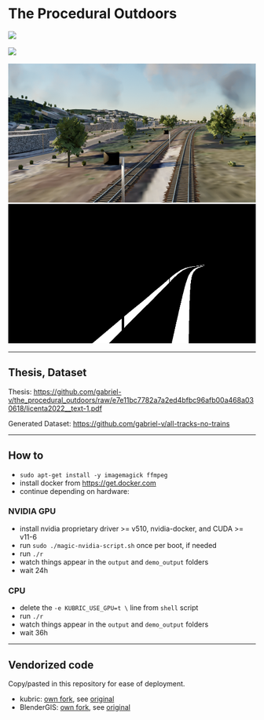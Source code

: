 # The Procedural Outdoors

![](https://github.com/gabriel-v/all-tracks-no-trains/raw/main/demo/ezgif-5-3cd5acf22e.gif)

![](https://github.com/gabriel-v/all-tracks-no-trains/raw/main/demo/rgba.gif)

![](https://github.com/gabriel-v/all-tracks-no-trains/raw/main/v1-bush/frames/895.png)
![](https://github.com/gabriel-v/all-tracks-no-trains/raw/main/v1-bush/ground_truths/895.png)

---

## Thesis, Dataset

Thesis: https://github.com/gabriel-v/the_procedural_outdoors/raw/e7e11bc7782a7a2ed4bfbc96afb00a468a030618/licenta2022__text-1.pdf

Generated Dataset: https://github.com/gabriel-v/all-tracks-no-trains

---

## How to

- `sudo apt-get install -y imagemagick ffmpeg`
- install docker from https://get.docker.com
- continue depending on hardware:

### NVIDIA GPU

- install nvidia proprietary driver >= v510, nvidia-docker, and CUDA >= v11-6
- run `sudo ./magic-nvidia-script.sh` once per boot, if needed
- run `./r`
- watch things appear in the `output` and `demo_output` folders
- wait 24h

### CPU

- delete the `-e KUBRIC_USE_GPU=t \` line from `shell` script
- run `./r`
- watch things appear in the `output` and `demo_output` folders
- wait 36h

---

## Vendorized code

Copy/pasted in this repository for ease of deployment.

- kubric: [own fork](https://github.com/gabriel-v/kubric), see [original](https://github.com/google-research/kubric)
- BlenderGIS: [own fork](https://github.com/gabriel-v/BlenderGIS), see [original](https://github.com/domlysz/BlenderGIS)
